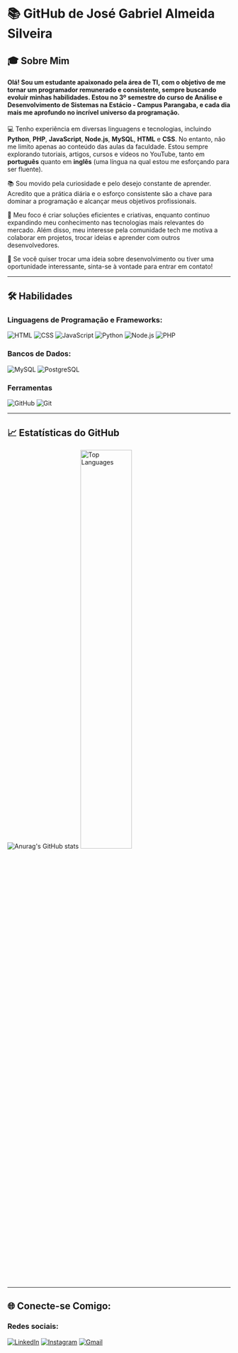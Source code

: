 <h1> 📚 GitHub de <strong>José Gabriel Almeida Silveira</strong> </h1>

## 🎓 Sobre Mim

#### Olá! Sou um estudante apaixonado pela área de TI, com o objetivo de me tornar um programador remunerado e consistente, sempre buscando evoluir minhas habilidades. Estou no 3º semestre do curso de **Análise e Desenvolvimento de Sistemas** na **Estácio - Campus Parangaba**, e cada dia mais me aprofundo no incrível universo da programação.  

💻 Tenho experiência em diversas linguagens e tecnologias, incluindo **Python**, **PHP**, **JavaScript**, **Node.js**, **MySQL**, **HTML** e **CSS**. No entanto, não me limito apenas ao conteúdo das aulas da faculdade. Estou sempre explorando tutoriais, artigos, cursos e vídeos no YouTube, tanto em **português** quanto em **inglês** (uma língua na qual estou me esforçando para ser fluente).  

📚 Sou movido pela curiosidade e pelo desejo constante de aprender. Acredito que a prática diária e o esforço consistente são a chave para dominar a programação e alcançar meus objetivos profissionais.  

🌟 Meu foco é criar soluções eficientes e criativas, enquanto continuo expandindo meu conhecimento nas tecnologias mais relevantes do mercado. Além disso, meu interesse pela comunidade tech me motiva a colaborar em projetos, trocar ideias e aprender com outros desenvolvedores.  

📩 Se você quiser trocar uma ideia sobre desenvolvimento ou tiver uma oportunidade interessante, sinta-se à vontade para entrar em contato!

---

## 🛠️ Habilidades

### Linguagens de Programação e Frameworks:

![HTML](https://img.shields.io/badge/HTML5-E34F26?style=for-the-badge&logo=html5&logoColor=white)
![CSS](https://img.shields.io/badge/CSS3-1572B6?style=for-the-badge&logo=css3&logoColor=white)
![JavaScript](https://img.shields.io/badge/JavaScript-F7DF1E?style=for-the-badge&logo=javascript&logoColor=black)
![Python](https://img.shields.io/badge/python-3670A0?style=for-the-badge&logo=python&logoColor=ffdd54)
![Node.js](https://img.shields.io/badge/Node.js-339933?style=for-the-badge&logo=node.js&logoColor=white)
![PHP](https://img.shields.io/badge/PHP-777BB4?style=for-the-badge&logo=php&logoColor=white)


### Bancos de Dados:
![MySQL](https://img.shields.io/badge/MySQL-4479A1?style=for-the-badge&logo=mysql&logoColor=white)
![PostgreSQL](https://img.shields.io/badge/PostgreSQL-336791?style=for-the-badge&logo=postgresql&logoColor=white)


### Ferramentas
![GitHub](https://img.shields.io/badge/GitHub-181717?style=for-the-badge&logo=github&logoColor=white)
![Git](https://img.shields.io/badge/GIT-E44C30?style=for-the-badge&logo=git&logoColor=white)

---

## 📈 Estatísticas do GitHub

![Anurag's GitHub stats](https://github-readme-stats.vercel.app/api?username=zielisgabriel&show_icons=true&theme=tokyonight)
<span>
  <img width=48% src="https://github-readme-stats.vercel.app/api/top-langs/?username=zielisgabriel&show_icons=true&theme=dracula&layout=compact" alt="Top Languages" />
</span>

---

## 🌐 Conecte-se Comigo:

### Redes sociais:
[![LinkedIn](https://img.shields.io/badge/LinkedIn-0077B5?style=for-the-badge&logo=linkedin&logoColor=white)](https://www.linkedin.com/in/josgabrielalmeida)
[![Instagram](https://img.shields.io/badge/-Instagram-%23E4405F?style=for-the-badge&logo=instagram&logoColor=white)](https://www.instagram.com/zielis085)
[![Gmail](https://img.shields.io/badge/Gmail-333333?style=for-the-badge&logo=gmail&logoColor=red)](mailto:josegabrielas0586@gmail.com)
